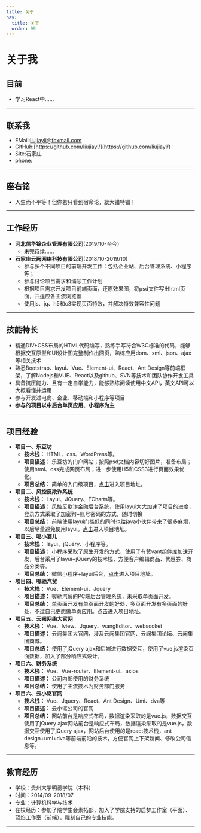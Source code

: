 ```yaml
---
title: 关于
nav:
  title: 关于
  order: 99
---
```

# 关于我
## 目前
+ 学习React中……
***
## 联系我
+ EMail:liujiayii@foxmail.com
+ GitHub:[https://github.com/liujiayi/](https://github.com/liujiayi/)
+ Site:石家庄
+ phone:
***
## 座右铭
+ 人生而不平等！但你若只看到宿命论，就大错特错！
***
## 工作经历
+  **河北信华锦企业管理有限公司**(2019/10-至今)
    + 未完待续……
+  **石家庄云阙网络科技有限公司**(2018/10-2019/10)
    + 参与多个不同项目的前端开发工作：包括企业站、后台管理系统、小程序等；
    + 参与讨论项目需求和编写工作计划
    + 根据项目需求开发项目前端页面，还原效果图，将psd文件写出html页面，并适应各主流浏览器
    + 使用js、jq、h5和c3实现页面特效，并解决特效兼容性问题
***
## 技能特长
+ 精通DIV+CSS布局的HTML代码编写，熟练手写符合W3C标准的代码，能够根据交互原型和UI设计图完整制作出网页，熟练应用dom、xml、json、ajax等相关技术
+ 熟悉Bootstrap、layui、Vue、Element-ui、React、Ant Design等前端框架，了解Nodejs和VUE、React以及github、SVN等技术和团队协作开发工具
+ 具备抗压能力、且有一定自学能力，能够熟练阅读使用中文API，英文API可以大概看懂并运用
+ 参与开发过电商、企业、移动端和小程序等项目
+ **参与的项目以中后台单页应用、小程序为主**
***
## 项目经验
+ **项目一、乐豆坊**
    + **技术栈：** HTML、css、WordPress等。
    + **项目描述：** 乐豆坊的门户网站；按照psd文档内容切好图片，准备布局；使用html、css完成网页布局；进一步使用H5和CSS3进行页面效果优化。
    + **项目总结：** 简单的入门级项目，[点击](http://ledoufang.com/)进入项目地址。
+ **项目二、风控反欺诈系统**
    + **技术栈：** Layui、JQuery、ECharts等。
    + **项目描述：** 风控反欺诈金融后台系统，使用layui大大加速了项目的进度，登录方式采取了加密狗+账号密码的方式，随时切换
    + **项目总结：** 前端使用layui门槛低的同时也给java小伙伴带来了很多麻烦，以后尽量避免使用layui。[点击](http://risk.yunquekeji.com/)进入项目地址。
+ **项目三、喝小酒儿**
    + **技术栈：** layui、jQuery、小程序等。
    + **项目描述：** 小程序采取了原生开发的方式，使用了有赞vant组件库加速开发，后台采用了layui+jQuery的技术栈，方便客户编辑商品、优惠券、商品分类等。
    + **项目总结：** 微信小程序+layui后台，[点击](https:/www.drinksmallwine.cn)进入项目地址。
+ **项目四、喔驰汽贸**
    + **技术栈：** Vue、Element-ui、Jquery
    + **项目描述：** 喔驰汽贸的PC端后台管理系统，未采取单页面开发。
    + **项目总结：** 单页面开发有单页面开发的好处，多页面开发有多页面的好处，不过自己更想做单页应用。[点击](https:/chehang.yunquekeji.com)进入项目地址。
 + **项目五、云阙网络大官网**
    + **技术栈：** Vue、Iview、Jquery、wangEditor、webscoket
    + **项目描述：** 云阙集团大官网，涉及云阙集团官网、云阙集团论坛、云阙集团商城。
    + **项目总结：** 使用了jQuery ajax和后端进行数据交互，使用了vue.js渲染页面数据，加入了部分响应式设计。
 + **项目六、财务系统**
     + **技术栈：** Vue、Vue-router、Element-ui、axios
     + **项目描述：** 公司内部使用的财务系统
     + **项目总结：** 使用了主流技术为财务部门服务
  + **项目六、云小讴官网**
      + **技术栈：** Vue、Jquery、React、Ant Design、Umi、dva等
      + **项目描述：** 云小讴公司的官网
      + **项目总结：** 网站前台是响应式布局，数据渲染采取的是vue.js，数据交互使用了jQuery ajax网站前台是响应式布局，数据渲染采取的是vue.js，数据交互使用了jQuery ajax，网站后台使用的是react技术栈，ant design+umi+dva等前端前沿的技术，方便官网上下架新闻、修改公司信息等。
***

## 教育经历
+ 学校：贵州大学明德学院（本科）
+ 时间：2014/09-2018/07
+ 专业：计算机科学与技术
+ 在校经历：参加了院学生会素拓部，加入了学院支持的启梦工作室（平面）、蓝焰工作室（前端），雕刻自己的专业技能。
***
